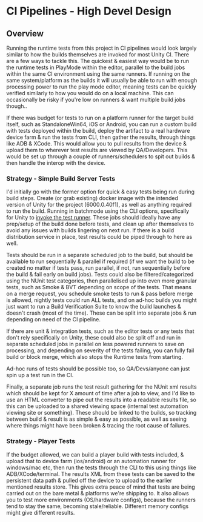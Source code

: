 # CI Pipelines - High Devel Design 

## Overview
Running the runtime tests from this project in CI pipelines would look largely similar to how the builds themselves are invoked for most Unity CI. There are a few ways to tackle this. The quickest & easiest way would be to run the runtime tests in PlayMode within the editor, parallel to the build jobs within the same CI environment using the same runners. If running on the same system/platform as the builds it will usually be able to run with enough processing power to run the play mode editor, meaning tests can be quickly verified similarly to how you would do on a local machine. This can occasionally be risky if you're low on runners & want multiple build jobs though..

If there was budget for tests to run on a platform runner for the target build itself, such as StandaloneWin64, iOS or Android, you can run a custom build with tests deployed within the build, deploy the artifact to a real hardware device farm & run the tests from CLI, then gather the results, through things like ADB & XCode. This would allow you to pull results from the device & upload them to wherever test results are viewed by QA/Developers. This would be set up through a couple of runners/schedulers to spit out builds & then handle the interop with the device.

### Strategy - Simple Build Server Tests
I'd initially go with the former option for quick & easy tests being run during build steps. Create (or grab existing) docker image with the intended version of Unity for the project (6000.0.40f1), as well as anything required to run the build. Running in batchmode using the CLI options, specifically for Unity to [invoke the test runner](https://docs.unity3d.com/6000.2/Documentation/Manual/test-framework/run-tests-from-command-line.html). These jobs should ideally have any prep/setup of the build done before tests, and clean up after themselves to avoid any issues with builds lingering on next run. If there is a build distribution service in place, test results could be piped through to here as well.

Tests should be run in a separate scheduled job to the build, but should be available to run sequentially & parallel if required (if we want the build to be created no matter if tests pass, run parallel, if not, run sequentially before the build & fail early on build jobs). Tests could also be filtered/categorized using the NUnit test categories, then parallelised up into even more granular tests, such as Smoke & BVT depending on scope of the tests. That means on a merge request, you schedule smoke tests to run & pass before merge is allowed, nightly tests could run ALL tests, and on ad-hoc builds you might just want to run a Build Verification Suite to know the build launches & doesn't crash (most of the time). These can be split into separate jobs & run depending on need of the CI pipeline.

If there are unit & integration tests, such as the editor tests or any tests that don't rely specifically on Unity, these could also be split off and run in separate scheduled jobs in parallel on less powered runners to save on processing, and depending on severity of the tests failing, you can fully fail build or block merge, which also stops the Runtime tests from starting. 

Ad-hoc runs of tests should be possible too, so QA/Devs/anyone can just spin up a test run in the CI.

Finally, a separate job runs the test result gathering for the NUnit xml results which should be kept for X amount of time after a job to view, and I'd like to use an HTML converter to pipe out the results into a readable results file, so this can be uploaded to a shared viewing space (internal test automation viewing site or something). These should be linked to the builds, so tracking between build & result is as simple & easy as possible, as well as seeing where things might have been broken & tracing the root cause of failures.

### Strategy - Player Tests
If the budget allowed, we can build a player build with tests included, & upload that to device farm (ios/android) or an automation runner for windows/mac etc, then run the tests through the CLI to this using things like ADB/XCode/terminal. The results XML from these tests can be saved to the persistent data path & pulled off the device to upload to the earlier mentioned results store. This gives extra peace of mind that tests are being carried out on the bare metal & platforms we're shipping to. It also allows you to test more environments (OS/hardware configs), because the runners tend to stay the same, becoming stale/reliable. Different memory configs might give different results.